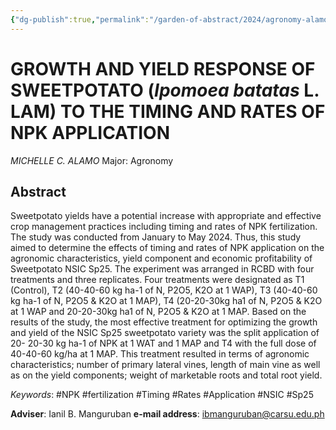 ```yaml
---
{"dg-publish":true,"permalink":"/garden-of-abstract/2024/agronomy-alamo/","tags":["agronomy"],"created":"2024-05-23T14:31:37.762+08:00"}
---
```


# GROWTH AND YIELD RESPONSE OF SWEETPOTATO (***Ipomoea batatas*** L. LAM) TO THE TIMING AND RATES OF NPK APPLICATION
*MICHELLE C. ALAMO*
Major: Agronomy
## Abstract
Sweetpotato yields have a potential increase with appropriate and effective crop management practices including timing and rates of NPK fertilization. The study was conducted from January to May 2024. Thus, this study aimed to determine the effects of timing and rates of NPK application on the agronomic characteristics, yield component and economic profitability of Sweetpotato NSIC Sp25. The experiment was arranged in RCBD with four treatments and three replicates. Four treatments were designated as T1 (Control), T2 (40-40-60 kg ha-1 of N, P2O5, K2O at 1 WAP), T3 (40-40-60 kg ha-1 of N, P2O5 & K2O at 1 MAP), T4 (20-20-30kg ha1 of N, P2O5 & K2O at 1 WAP and 20-20-30kg ha1 of N, P2O5 & K2O at 1 MAP. Based on the results of the study, the most effective treatment for optimizing the growth and yield of the NSIC Sp25 sweetpotato variety was the split application of 20- 20-30 kg ha-1 of NPK at 1 WAT and 1 MAP and T4 with the full dose of 40-40-60 kg/ha at 1 MAP. This treatment resulted in terms of agronomic characteristics; number of primary lateral vines, length of main vine as well as on the yield components; weight of marketable roots and total root yield.

*Keywords*: #NPK #fertilization #Timing #Rates #Application #NSIC #Sp25

**Adviser**: Ianil B. Manguruban
**e-mail address**: ibmanguruban@carsu.edu.ph